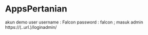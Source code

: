 # AppsPertanian
akun demo user username : Falcon password : falcon ;
masuk admin https://(..url.)/loginadmin/

